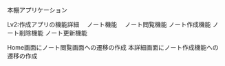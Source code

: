 本棚アプリケーション

Lv2:作成アプリの機能詳細
　ノート機能
 　ノート閲覧機能
  ノート作成機能
  ノート削除機能
  ノート更新機能

  Home画面にノート閲覧画面への遷移の作成
  本詳細画面にノート作成機能への遷移の作成
